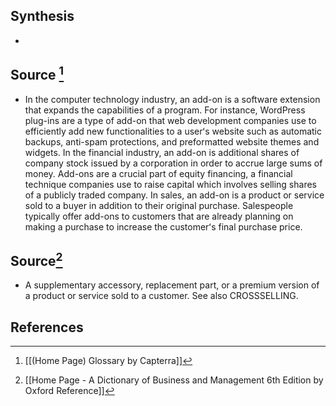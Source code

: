 ## Synthesis
- 
## Source [^1]
- In the computer technology industry, an add-on is a software extension that expands the capabilities of a program. For instance, WordPress plug-ins are a type of add-on that web development companies use to efficiently add new functionalities to a userʻs website such as automatic backups, anti-spam protections, and preformatted website themes and widgets. In the financial industry, an add-on is additional shares of company stock issued by a corporation in order to accrue large sums of money. Add-ons are a crucial part of equity financing, a financial technique companies use to raise capital which involves selling shares of a publicly traded company. In sales, an add-on is a product or service sold to a buyer in addition to their original purchase. Salespeople typically offer add-ons to customers that are already planning on making a purchase to increase the customerʻs final purchase price.
## Source[^2]
- A supplementary accessory, replacement part, or a premium version of a product or service sold to a customer. See also CROSSSELLING.
## References

[^1]: [[(Home Page) Glossary by Capterra]]
[^2]: [[Home Page - A Dictionary of Business and Management 6th Edition by Oxford Reference]]